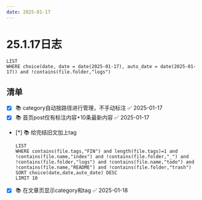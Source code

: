 ```yaml
---
date: 2025-01-17
---
```


# 25.1.17日志

```dataview
LIST
WHERE choice(date, date = date(2025-01-17), auto_date = date(2025-01-17)) and !contains(file.folder,"logs")
```

## 清单

- [x] 📚 category自动按路径进行管理，不手动标注 ✅ 2025-01-17
- [x] 📚 首页post仅有标注内容+10条最新内容 ✅ 2025-01-17
- [*] 📚 给完结旧文加上tag

    ```dataview
    LIST
    WHERE contains(file.tags,"FIN") and length(file.tags)=1 and !contains(file.name,"index") and !contains(file.folder,"_") and !contains(file.folder,"logs") and !contains(file.name,"todo") and !contains(file.name,"README") and !contains(file.folder,"trash")
    SORT choice(date,date,auto_date) DESC
    LIMIT 10
    ```

- [x] 📚 在文章页显示category和tag ✅ 2025-01-18
